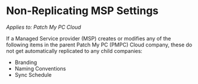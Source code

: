 # Non-Replicating MSP Settings

_Applies to: Patch My PC Cloud_

If a Managed Service provider (MSP) creates or modifies any of the following items in the parent Patch My PC (PMPC) Cloud company, these do not get automatically replicated to any child companies:

* Branding
* Naming Conventions
* Sync Schedule